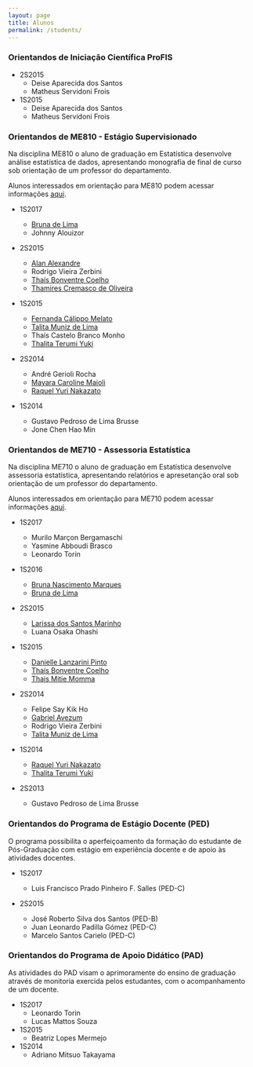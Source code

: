 ```yaml
---
layout: page
title: Alunos
permalink: /students/
---
```



### Orientandos de Iniciação Científica ProFIS

  + 2S2015
      + Deise Aparecida dos Santos
      + Matheus Servidoni Frois
  + 1S2015
      + Deise Aparecida dos Santos
      + Matheus Servidoni Frois


### Orientandos de ME810 - Estágio Supervisionado

Na disciplina ME810 o aluno de graduação em Estatística desenvolve análise estatística de dados, apresentando monografia de final de curso sob orientação de um professor do departamento.

Alunos interessados em orientação para ME810 podem acessar informações [aqui](../ME710_ME810).

  
   + 1S2017
      + [Bruna de Lima](https://www.linkedin.com/in/bruna-de-lima-720a14a3)
      + Johnny Alouizor

   + 2S2015
     + [Alan Alexandre](https://www.linkedin.com/in/alan-alexandre-6b1a28128)
     + Rodrigo Vieira Zerbini
     + [Thaís Bonventre Coelho](https://www.linkedin.com/in/thais-bonventre-coelho-2baa69ba)
     + [Thamires Cremasco de Oliveira](https://www.linkedin.com/in/thamires-cremasco-43465367)
   + 1S2015
      + [Fernanda Cálippo Melato](https://www.linkedin.com/in/fernanda-melato-33396087)
      + [Talita Muniz de Lima](https://www.linkedin.com/in/talita-muniz-de-lima-444886a9)
      + Thaís Castelo Branco Monho
      + [Thalita Terumi Yuki](https://www.linkedin.com/in/thalita-yuki-735008112)
   + 2S2014
      + André Gerioli Rocha
      + [Mayara Caroline Maioli](https://www.linkedin.com/in/mayara-maioli-8302a888/)
      + [Raquel Yuri Nakazato](https://www.linkedin.com/in/raquel-yuri-nakazato-2a8a2978)
   + 1S2014
      + Gustavo Pedroso de Lima Brusse
      + Jone Chen Hao Min


### Orientandos de ME710 - Assessoria Estatística

Na disciplina ME710 o aluno de graduação em Estatística desenvolve assessoria estatística, apresentando relatórios e apresetanção oral sob orientação de um professor do departamento.

Alunos interessados em orientação para ME710 podem acessar informações [aqui](../ME710_ME810).

   + 1S2017
      + Murilo Marçon Bergamaschi
      + Yasmine Abboudi Brasco
      + Leonardo Torin
   
   + 1S2016
      + [Bruna Nascimento Marques](https://www.linkedin.com/in/bruna-marques-710477112/)
      + [Bruna de Lima](https://www.linkedin.com/in/bruna-de-lima-720a14a3)
   + 2S2015
      + [Larissa dos Santos Marinho](https://www.linkedin.com/in/larissa-marinho-a89420a3/)
      + Luana Osaka Ohashi
   + 1S2015
      + [Danielle Lanzarini Pinto](https://www.linkedin.com/in/danielle-lanzarini-pinto-9a210ab4/)
      + [Thaís Bonventre Coelho](https://www.linkedin.com/in/thais-bonventre-coelho-2baa69ba/)
      + [Thais Mitie Momma](https://www.linkedin.com/in/thais-mitie-momma-21713ba0/)
   + 2S2014
      + Felipe Say Kik Ho
      + [Gabriel Avezum](https://www.linkedin.com/in/gabriel-avezum-593149b8/)
      + Rodrigo Vieira Zerbini
      + [Talita Muniz de Lima](https://www.linkedin.com/in/talita-muniz-de-lima-444886a9)
   + 1S2014
      + [Raquel Yuri Nakazato](https://www.linkedin.com/in/raquel-yuri-nakazato-2a8a2978)
      + [Thalita Terumi Yuki](https://www.linkedin.com/in/thalita-yuki-735008112)
   + 2S2013
      + Gustavo Pedroso de Lima Brusse

### Orientandos do Programa de Estágio Docente (PED)

O programa possibilita o aperfeiçoamento da formação do estudante de Pós-Graduação com estágio em experiência docente e de apoio às atividades docentes.

* 1S2017
   + Luis Francisco Prado Pinheiro F. Salles (PED-C)

* 2S2015
   + José Roberto Silva dos Santos (PED-B)
   + Juan Leonardo Padilla Gómez (PED-C)
   + Marcelo Santos Carielo (PED-C)


### Orientandos do Programa de Apoio Didático (PAD)

As atividades do PAD visam o aprimoramente do ensino de graduação através de monitoria exercida pelos estudantes, com o acompanhamento de um docente.

* 1S2017
  + Leonardo Torin
  + Lucas Mattos Souza 
* 1S2015
  + Beatriz Lopes Mermejo
* 1S2014
  + Adriano Mitsuo Takayama
